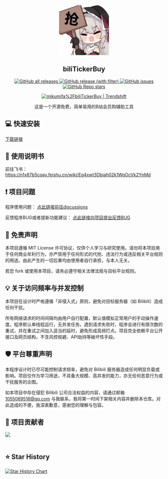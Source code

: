 <div align="center">
  <a href="https://github.com/mikumifa/biliTickerBuy" target="_blank">
    <img width="160" src="assets/icon.ico" alt="logo">
  </a>
  <h2 id="koishi">biliTickerBuy</h1>

<p>
  <!-- GitHub Downloads -->
  <a href="https://github.com/mikumifa/biliTickerBuy/releases">
    <img src="https://img.shields.io/github/downloads/mikumifa/biliTickerBuy/total" alt="GitHub all releases">
  </a>
  <!-- GitHub Release Version -->
  <a href="https://github.com/mikumifa/biliTickerBuy/releases">
    <img src="https://img.shields.io/github/v/release/mikumifa/biliTickerBuy" alt="GitHub release (with filter)">
  </a>
  <!-- GitHub Issues -->
  <a href="https://github.com/mikumifa/biliTickerBuy/issues">
    <img src="https://img.shields.io/github/issues/mikumifa/biliTickerBuy" alt="GitHub issues">
  </a>
  <!-- GitHub Stars -->
  <a href="https://github.com/mikumifa/biliTickerBuy/stargazers">
    <img src="https://img.shields.io/github/stars/mikumifa/biliTickerBuy" alt="GitHub Repo stars">
  </a>
</p>
<a href="https://trendshift.io/repositories/11145" target="_blank"><img src="https://trendshift.io/api/badge/repositories/11145" alt="mikumifa%2FbiliTickerBuy | Trendshift" style="width: 250px; height: 55px;" width="250" height="55"/></a>

这是一个开源免费，简单易用的B站会员购辅助工具
</div>






## 💻 快速安装

[下载链接](https://github.com/mikumifa/biliTickerBuy/releases) 

## 👀 使用说明书
前往飞书： https://n1x87b5cqay.feishu.cn/wiki/Eg4xwt3Dbiah02k1WqOcVk2YnMd

## ❗ 项目问题

程序使用问题： [点此链接前往discussions](https://github.com/mikumifa/biliTickerBuy/discussions)

反馈程序BUG或者提新功能建议： [点此链接向项目提出反馈BUG](https://github.com/mikumifa/biliTickerBuy/issues/new/choose)


## 📩 免责声明

本项目遵循 MIT License 许可协议，仅供个人学习与研究使用。请勿将本项目用于任何商业牟利行为，亦严禁用于任何形式的代抢、违法行为或违反相关平台规则的用途。由此产生的一切后果均由使用者自行承担，与本人无关。

若您 fork 或使用本项目，请务必遵守相关法律法规与目标平台规则。

## 💡 关于访问频率与并发控制
本项目在设计时严格遵循「非侵入式」原则，避免对目标服务器（如 Bilibili）造成任何干扰。

所有网络请求的时间间隔均由用户自行配置，默认值模拟正常用户的手动操作速度。程序默认单线程运行，无并发任务。遇到请求失败时，程序会进行有限次数的重试，并在重试之间加入适当的延时，避免形成高频打点。项目完全依赖平台公开接口及网页结构，不含风控规避、API劫持等破坏性手段。

## 🛡️ 平台尊重声明

本程序设计时已尽可能控制请求频率，避免对 Bilibili 服务器造成任何明显负载或影响。项目仅作为学习用途，不具备大规模、高并发的能力，亦无任何恶意行为或干扰服务的企图。

如本项目中存在侵犯 Bilibili 公司合法权益的内容，请通过邮箱 [1055069518@qq.com](mailto:1055069518@qq.com) 与我联系，我将第一时间下架相关内容并删除本仓库。对此造成的不便，我深表歉意，感谢您的理解与包容。

## 🤩 项目贡献者

<a href="https://github.com/mikumifa/biliTickerBuy/graphs/contributors">
  <img src="https://contrib.rocks/image?repo=mikumifa/biliTickerBuy&preview=true&max=&columns=" />
</a>
<br /><br />

## ⭐️ Star History

[![Star History Chart](https://api.star-history.com/svg?repos=mikumifa/biliTickerBuy&type=Date)](https://www.star-history.com/#mikumifa/biliTickerBuy&Date)

